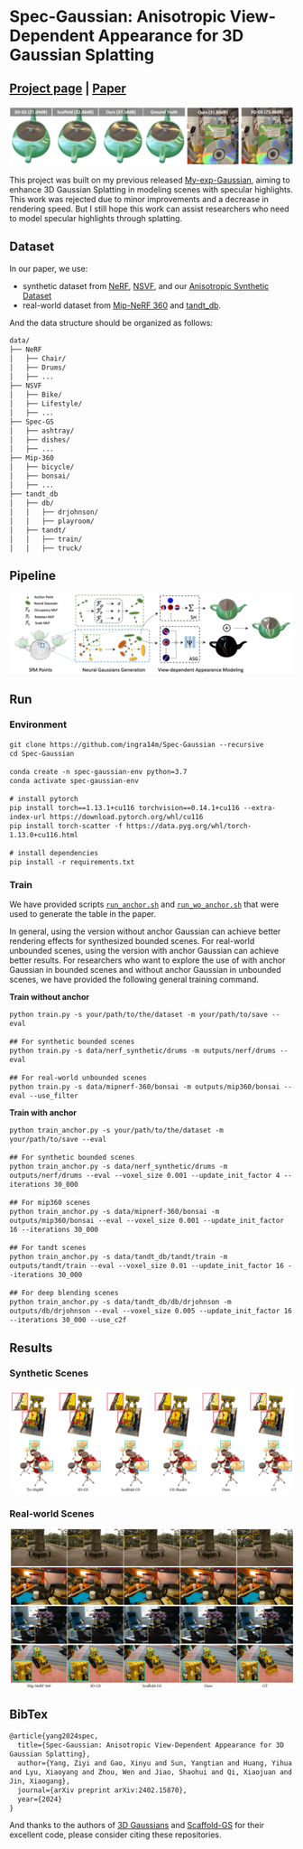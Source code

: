 # Spec-Gaussian: Anisotropic View-Dependent Appearance for 3D Gaussian Splatting

## [Project page](https://ingra14m.github.io/Spec-Gaussian-website/) | [Paper](https://arxiv.org/abs/2402.15870)

![teaser](assets/teaser.png)

This project was built on my previous released [My-exp-Gaussian](https://github.com/ingra14m/My-exp-Gaussian), aiming to enhance 3D Gaussian Splatting in modeling scenes with specular highlights. This work was rejected due to minor improvements and a decrease in rendering speed. But I still hope this work can assist researchers who need to model specular highlights through splatting.

## Dataset

In our paper, we use:

- synthetic dataset from [NeRF](https://drive.google.com/drive/folders/128yBriW1IG_3NJ5Rp7APSTZsJqdJdfc1), [NSVF](https://dl.fbaipublicfiles.com/nsvf/dataset/Synthetic_NSVF.zip), and our [Anisotropic Synthetic Dataset]()
- real-world dataset from [Mip-NeRF 360](https://jonbarron.info/mipnerf360/) and [tandt_db](https://repo-sam.inria.fr/fungraph/3d-gaussian-splatting/datasets/input/tandt_db.zip).

And the data structure should be organized as follows:

```shell
data/
├── NeRF
│   ├── Chair/
│   ├── Drums/
│   ├── ...
├── NSVF
│   ├── Bike/
│   ├── Lifestyle/
│   ├── ...
├── Spec-GS
│   ├── ashtray/
│   ├── dishes/
│   ├── ...
├── Mip-360
│   ├── bicycle/
│   ├── bonsai/
│   ├── ...
├── tandt_db
│   ├── db/
│   │   ├── drjohnson/
│   │   ├── playroom/
│   ├── tandt/
│   │   ├── train/
│   │   ├── truck/
```



## Pipeline

![pipeline](assets/pipeline.png)



## Run

### Environment

```shell
git clone https://github.com/ingra14m/Spec-Gaussian --recursive
cd Spec-Gaussian

conda create -n spec-gaussian-env python=3.7
conda activate spec-gaussian-env

# install pytorch
pip install torch==1.13.1+cu116 torchvision==0.14.1+cu116 --extra-index-url https://download.pytorch.org/whl/cu116
pip install torch-scatter -f https://data.pyg.org/whl/torch-1.13.0+cu116.html

# install dependencies
pip install -r requirements.txt
```



### Train

We have provided scripts [`run_anchor.sh`](https://github.com/ingra14m/Spec-Gaussian/blob/main/run_anchor.sh) and [`run_wo_anchor.sh`](https://github.com/ingra14m/Spec-Gaussian/blob/main/run_wo_anchor.sh) that were used to generate the table in the paper. 

In general, using the version without anchor Gaussian can achieve better rendering effects for synthesized bounded scenes. For real-world unbounded scenes, using the version with anchor Gaussian can achieve better results. For researchers who want to explore the use of with anchor Gaussian in bounded scenes and without anchor Gaussian in unbounded scenes, we have provided the following general training command.

**Train without anchor**

```shell
python train.py -s your/path/to/the/dataset -m your/path/to/save --eval

## For synthetic bounded scenes
python train.py -s data/nerf_synthetic/drums -m outputs/nerf/drums --eval

## For real-world unbounded scenes
python train.py -s data/mipnerf-360/bonsai -m outputs/mip360/bonsai --eval --use_filter
```



**Train with anchor**

```shell
python train_anchor.py -s your/path/to/the/dataset -m your/path/to/save --eval

## For synthetic bounded scenes
python train_anchor.py -s data/nerf_synthetic/drums -m outputs/nerf/drums --eval --voxel_size 0.001 --update_init_factor 4 --iterations 30_000

## For mip360 scenes
python train_anchor.py -s data/mipnerf-360/bonsai -m outputs/mip360/bonsai --eval --voxel_size 0.001 --update_init_factor 16 --iterations 30_000

## For tandt scenes
python train_anchor.py -s data/tandt_db/tandt/train -m outputs/tandt/train --eval --voxel_size 0.01 --update_init_factor 16 --iterations 30_000

## For deep blending scenes
python train_anchor.py -s data/tandt_db/db/drjohnson -m outputs/db/drjohnson --eval --voxel_size 0.005 --update_init_factor 16 --iterations 30_000 --use_c2f
```



## Results

### Synthetic Scenes

![synthetic](assets/synthetic.png)



### Real-world Scenes

![real](assets/real.png)



## BibTex

```shell
@article{yang2024spec,
  title={Spec-Gaussian: Anisotropic View-Dependent Appearance for 3D Gaussian Splatting},
  author={Yang, Ziyi and Gao, Xinyu and Sun, Yangtian and Huang, Yihua and Lyu, Xiaoyang and Zhou, Wen and Jiao, Shaohui and Qi, Xiaojuan and Jin, Xiaogang},
  journal={arXiv preprint arXiv:2402.15870},
  year={2024}
}
```

And thanks to the authors of [3D Gaussians](https://repo-sam.inria.fr/fungraph/3d-gaussian-splatting/) and [Scaffold-GS](https://github.com/city-super/Scaffold-GS) for their excellent code, please consider citing these repositories.
